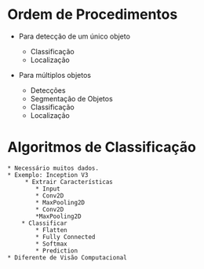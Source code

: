 # Ordem de Procedimentos
* Para detecção de um único objeto
	* Classificação 
	* Localização

* Para múltiplos objetos
	* Detecções
	* Segmentação de Objetos
	* Classificação
	* Localização

# Algoritmos de Classificação
	* Necessário muitos dados.
	* Exemplo: Inception V3
		 * Extrair Características
			* Input
			* Conv2D
			* MaxPooling2D
			* Conv2D
			*MaxPooling2D
		* Classificar
			* Flatten
			* Fully Connected
			* Softmax
			* Prediction
	* Diferente de Visão Computacional